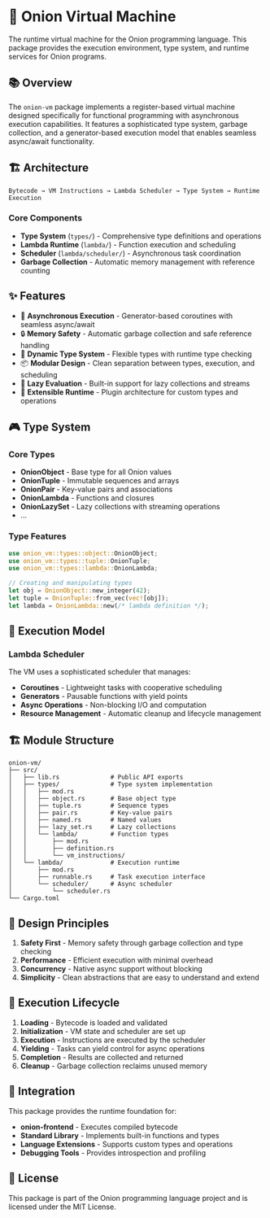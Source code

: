 # 🧅 Onion Virtual Machine

The runtime virtual machine for the Onion programming language. This package provides the execution environment, type system, and runtime services for Onion programs.

## 📚 Overview

The `onion-vm` package implements a register-based virtual machine designed specifically for functional programming with asynchronous execution capabilities. It features a sophisticated type system, garbage collection, and a generator-based execution model that enables seamless async/await functionality.

## 🏗️ Architecture

```
Bytecode → VM Instructions → Lambda Scheduler → Type System → Runtime Execution
```

### Core Components

- **Type System** (`types/`) - Comprehensive type definitions and operations
- **Lambda Runtime** (`lambda/`) - Function execution and scheduling
- **Scheduler** (`lambda/scheduler/`) - Asynchronous task coordination
- **Garbage Collection** - Automatic memory management with reference counting

## ✨ Features

- 🚀 **Asynchronous Execution** - Generator-based coroutines with seamless async/await
- 🔒 **Memory Safety** - Automatic garbage collection and safe reference handling
- 🎯 **Dynamic Type System** - Flexible types with runtime type checking
- 📦 **Modular Design** - Clean separation between types, execution, and scheduling
- 🌊 **Lazy Evaluation** - Built-in support for lazy collections and streams
- 🔧 **Extensible Runtime** - Plugin architecture for custom types and operations

## 🎮 Type System

### Core Types

- **OnionObject** - Base type for all Onion values
- **OnionTuple** - Immutable sequences and arrays
- **OnionPair** - Key-value pairs and associations
- **OnionLambda** - Functions and closures
- **OnionLazySet** - Lazy collections with streaming operations
- ...

### Type Features

```rust
use onion_vm::types::object::OnionObject;
use onion_vm::types::tuple::OnionTuple;
use onion_vm::types::lambda::OnionLambda;

// Creating and manipulating types
let obj = OnionObject::new_integer(42);
let tuple = OnionTuple::from_vec(vec![obj]);
let lambda = OnionLambda::new(/* lambda definition */);
```

## 🔄 Execution Model

### Lambda Scheduler

The VM uses a sophisticated scheduler that manages:

- **Coroutines** - Lightweight tasks with cooperative scheduling
- **Generators** - Pausable functions with yield points
- **Async Operations** - Non-blocking I/O and computation
- **Resource Management** - Automatic cleanup and lifecycle management

## 🏗️ Module Structure

```
onion-vm/
├── src/
│   ├── lib.rs              # Public API exports
│   ├── types/              # Type system implementation
│   │   ├── mod.rs
│   │   ├── object.rs       # Base object type
│   │   ├── tuple.rs        # Sequence types
│   │   ├── pair.rs         # Key-value pairs
│   │   ├── named.rs        # Named values
│   │   ├── lazy_set.rs     # Lazy collections
│   │   └── lambda/         # Function types
│   │       ├── mod.rs
│   │       ├── definition.rs
│   │       └── vm_instructions/
│   └── lambda/             # Execution runtime
│       ├── mod.rs
│       ├── runnable.rs     # Task execution interface
│       └── scheduler/      # Async scheduler
│           └── scheduler.rs
└── Cargo.toml
```

## 🎯 Design Principles

1. **Safety First** - Memory safety through garbage collection and type checking
2. **Performance** - Efficient execution with minimal overhead
3. **Concurrency** - Native async support without blocking
4. **Simplicity** - Clean abstractions that are easy to understand and extend

## 🔄 Execution Lifecycle

1. **Loading** - Bytecode is loaded and validated
2. **Initialization** - VM state and scheduler are set up
3. **Execution** - Instructions are executed by the scheduler
4. **Yielding** - Tasks can yield control for async operations
5. **Completion** - Results are collected and returned
6. **Cleanup** - Garbage collection reclaims unused memory

## 🤝 Integration

This package provides the runtime foundation for:

- **onion-frontend** - Executes compiled bytecode
- **Standard Library** - Implements built-in functions and types
- **Language Extensions** - Supports custom types and operations
- **Debugging Tools** - Provides introspection and profiling

## 📄 License

This package is part of the Onion programming language project and is licensed under the MIT License.
